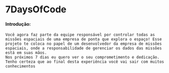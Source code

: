 # 7DaysOfCode
#### Introdução: 
    Você agora faz parte da equipe responsável por controlar todas as missões espaciais de uma empresa de ponta que explora o espaço! Esse projeto te coloca no papel de um desenvolvedor da empresa de missões espaciais, onde a responsabilidade de gerenciar os dados das missões está em suas mãos.
    Nos próximos 7 dias eu quero ver o seu comprometimento e dedicação. Tenho certeza que ao final desta experiência você vai sair com muitos conhecimentos